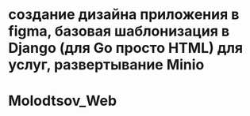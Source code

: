 ﻿# создание дизайна приложения в figma, базовая шаблонизация в Django (для Go просто HTML) для услуг, развертывание Minio
# Molodtsov_Web

